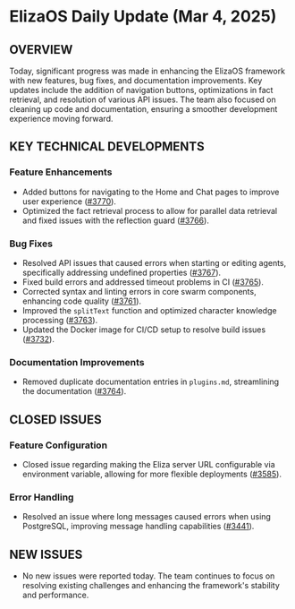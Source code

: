 # ElizaOS Daily Update (Mar 4, 2025)

## OVERVIEW 
Today, significant progress was made in enhancing the ElizaOS framework with new features, bug fixes, and documentation improvements. Key updates include the addition of navigation buttons, optimizations in fact retrieval, and resolution of various API issues. The team also focused on cleaning up code and documentation, ensuring a smoother development experience moving forward.

## KEY TECHNICAL DEVELOPMENTS

### Feature Enhancements
- Added buttons for navigating to the Home and Chat pages to improve user experience ([#3770](https://github.com/elizaos/eliza/pull/3770)).
- Optimized the fact retrieval process to allow for parallel data retrieval and fixed issues with the reflection guard ([#3766](https://github.com/elizaos/eliza/pull/3766)).

### Bug Fixes
- Resolved API issues that caused errors when starting or editing agents, specifically addressing undefined properties ([#3767](https://github.com/elizaos/eliza/pull/3767)).
- Fixed build errors and addressed timeout problems in CI ([#3765](https://github.com/elizaos/eliza/pull/3765)).
- Corrected syntax and linting errors in core swarm components, enhancing code quality ([#3761](https://github.com/elizaos/eliza/pull/3761)).
- Improved the `splitText` function and optimized character knowledge processing ([#3763](https://github.com/elizaos/eliza/pull/3763)).
- Updated the Docker image for CI/CD setup to resolve build issues ([#3732](https://github.com/elizaos/eliza/pull/3732)).

### Documentation Improvements
- Removed duplicate documentation entries in `plugins.md`, streamlining the documentation ([#3764](https://github.com/elizaos/eliza/pull/3764)).

## CLOSED ISSUES

### Feature Configuration
- Closed issue regarding making the Eliza server URL configurable via environment variable, allowing for more flexible deployments ([#3585](https://github.com/elizaos/eliza/issues/3585)).

### Error Handling
- Resolved an issue where long messages caused errors when using PostgreSQL, improving message handling capabilities ([#3441](https://github.com/elizaos/eliza/issues/3441)).

## NEW ISSUES
- No new issues were reported today. The team continues to focus on resolving existing challenges and enhancing the framework's stability and performance.